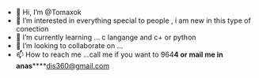 - 👋 Hi, I’m @Tomaxok
- 👀 I’m interested in everything special to people , i am new in this type of conection 
- 🌱 I’m currently learning ... c langange and c+ or python 
- 💞️ I’m looking to collaborate on ...
- 📫 How to reach me ...call me if you want to 964******4 or mail me in anas**********dis360@gmail.com
<!---
Tomaxok/Tomaxok is a ✨ special ✨ repository because its `README.md` (this file) appears on your GitHub profile.
You can click the Preview link to take a look at your changes.
--->
